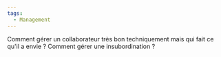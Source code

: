 ```yaml
---
tags:
  - Management
---
```

Comment gérer un collaborateur très bon techniquement mais qui fait ce qu'il a envie ?
Comment gérer une insubordination ?

